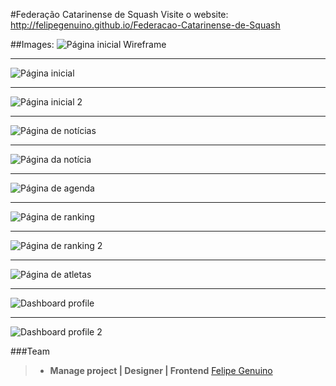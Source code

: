 #Federação Catarinense de Squash
Visite o website: http://felipegenuino.github.io/Federacao-Catarinense-de-Squash
 

##Images:
![Página inicial Wireframe](https://raw.githubusercontent.com/felipegenuino/Federacao-Catarinense-de-Squash/gh-pages/_prototipo/1-home-wireframe.jpg)
___
![Página inicial](https://raw.githubusercontent.com/felipegenuino/Federacao-Catarinense-de-Squash/gh-pages/_prototipo/1-home.jpg)
___
![Página inicial 2](https://raw.githubusercontent.com/felipegenuino/Federacao-Catarinense-de-Squash/gh-pages/_prototipo/1-home2.jpg)
___
![Página de notícias](https://raw.githubusercontent.com/felipegenuino/Federacao-Catarinense-de-Squash/gh-pages/_prototipo/2-1-noticias.jpg)
___
![Página da notícia](https://raw.githubusercontent.com/felipegenuino/Federacao-Catarinense-de-Squash/gh-pages/_prototipo/2-2-noticias-single.jpg)
___
![Página de agenda](https://raw.githubusercontent.com/felipegenuino/Federacao-Catarinense-de-Squash/gh-pages/_prototipo/3-agenda.jpg)
___
![Página de ranking](https://raw.githubusercontent.com/felipegenuino/Federacao-Catarinense-de-Squash/gh-pages/_prototipo/4-1-ranking.jpg)
___
![Página de ranking 2](https://raw.githubusercontent.com/felipegenuino/Federacao-Catarinense-de-Squash/gh-pages/_prototipo/4-2-ranking-2.jpg)
___
![Página de atletas](https://raw.githubusercontent.com/felipegenuino/Federacao-Catarinense-de-Squash/gh-pages/_prototipo/5-atletas.jpg)  
___
![Dashboard profile](https://raw.githubusercontent.com/felipegenuino/Federacao-Catarinense-de-Squash/gh-pages/_prototipo/6-dashbord-profile.jpg)  
___
![Dashboard profile 2](https://raw.githubusercontent.com/felipegenuino/Federacao-Catarinense-de-Squash/gh-pages/_prototipo/dashbord-profile.jpg)  



###Team
>- **Manage project | Designer | Frontend** [Felipe Genuino](http://felipegenuino.com)
